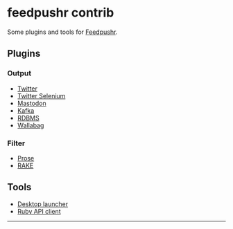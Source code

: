 # feedpushr contrib

Some plugins and tools for [Feedpushr][feedpushr].

## Plugins

### Output

- [Twitter](./twitter/README.md)
- [Twitter Selenium](./twitter-selenium/README.md)
- [Mastodon](./mastodon/README.md)
- [Kafka](./kafka/README.md)
- [RDBMS](./rdbms/README.md)
- [Wallabag](./wallabag/README.md)

### Filter

- [Prose](./prose/README.md)
- [RAKE](./rake/README.md)

## Tools

- [Desktop launcher](https://github.com/ncarlier/feedpushr#launcher)
- [Ruby API client](https://github.com/bluengreen/feedpushr_client)

---

[feedpushr]: https://github.com/ncarlier/feedpushr

